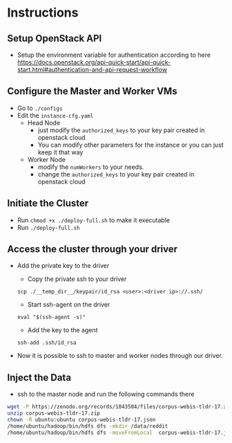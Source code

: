 # Instructions

## Setup OpenStack API

- Setup the environment variable for authentication according to here <https://docs.openstack.org/api-quick-start/api-quick-start.html#authentication-and-api-request-workflow>

## Configure the Master and Worker VMs

- Go to `./configs`
- Edit the `instance-cfg.yaml`
  - Head Node
    - just modify the `authorized_keys` to your key pair created in openstack cloud
    - You can modify other parameters for the instance or you can just keep it that way
  - Worker Node
    - modify the `numWorkers` to your needs.
    - change the `authorized_keys` to your key pair created in openstack cloud

## Initiate the Cluster

- Run `chmod +x ./deploy-full.sh` to make it executable
- Run `./deploy-full.sh`

## Access the cluster through your driver

- Add the private key to the driver
  - Copy the private ssh to your driver

  `scp ./__temp_dir__/keypair/id_rsa <user>:<driver ip>://.ssh/`
  
  - Start ssh-agent on the driver
  
  `eval "$(ssh-agent -s)"`

  - Add the key to the agent

  `ssh-add .ssh/id_rsa`
- Now it is possible to ssh to master and worker nodes through our driver.

## Inject the Data

- ssh to the master node and run the following commands there

```bash
wget -P https://zenodo.org/records/1043504/files/corpus-webis-tldr-17.zip
unzip corpus-webis-tldr-17.zip
chown -R ubuntu:ubuntu corpus-webis-tldr-17.json
/home/ubuntu/hadoop/bin/hdfs dfs -mkdir /data/reddit
/home/ubuntu/hadoop/bin/hdfs dfs -moveFromLocal  corpus-webis-tldr-17.json /data/reddit/]
```
